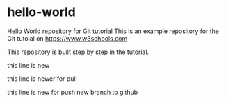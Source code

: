 # hello-world
Hello World repository for Git tutorial
This is an example repository for the Git tutoial on https://www.w3schools.com

This repository is built step by step in the tutorial.

this line is new

this line is newer for pull

this line is new for push new branch to github
